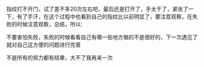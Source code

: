 指纹打不开门，试了差不多20次左右吧，最后还是打开了，手太干了，紧张了一下，有了手汗，在这个过程中也看到自己的指纹比以前明显了，要注意观察，在失败的时候注意观察，总结，所以:

不要害怕失败，失败的时候看看自己有哪一些地方做的不是很好的，下一次遇见了就对自己这方便的问题进行完善

不是所有的努力都有结果，大不了我再来一次